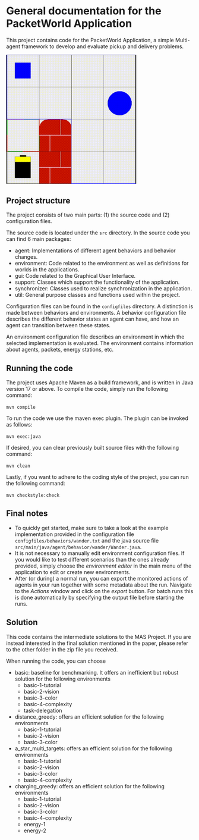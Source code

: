 
# General documentation for the PacketWorld Application

This project contains code for the PacketWorld Application, a simple Multi-agent framework to develop and evaluate pickup and delivery problems.

<img src="./res/packetworld.gif" alt="The Packet World" width="350">

[//]: # (![The Packet World]&#40;/res/packetworld.gif&#41;)

## Project structure

The project consists of two main parts: (1) the source code and (2) configuration files.


The source code is located under the `src` directory. In the source code you can find 6 main packages:

- agent: Implementations of different agent behaviors and behavior changes.
- environment: Code related to the environment as well as definitions for worlds in the applications.
- gui: Code related to the Graphical User Interface.
- support: Classes which support the functionality of the application.
- synchronizer: Classes used to realize synchronization in the application.
- util: General purpose classes and functions used within the project.


Configuration files can be found in the `configfiles` directory.
A distinction is made between behaviors and environments. 
A behavior configuration file describes the different behavior states an agent can have, and how an agent can transition between these states.

An environment configuration file describes an environment in which the selected implementation is evaluated. The environment contains information about agents, packets, energy stations, etc.

## Running the code

The project uses Apache Maven as a build framework, and is written in Java version 17 or above. To compile the code, simply run the following command:

`mvn compile`

To run the code we use the maven exec plugin. The plugin can be invoked as follows:

`mvn exec:java`

If desired, you can clear previously built source files with the following command:

`mvn clean`

Lastly, if you want to adhere to the coding style of the project, you can run the following command:

`mvn checkstyle:check`


## Final notes

- To quickly get started, make sure to take a look at the example implementation provided in the configuration file `configfiles/behaviors/wander.txt` and the java source file `src/main/java/agent/behavior/wander/Wander.java`.
- It is not necessary to manually edit environment configuration files. If you would like to test different scenarios than the ones already provided, 
simply choose the _environment editor_ in the main menu of the application to edit or create new environments.
- After (or during) a normal run, you can export the monitored actions of agents in your run together with some metadata about the run. Navigate to the _Actions_ window and click on the _export_ button. For batch runs this is done automatically by specifying the output file before starting the runs.

## Solution
This code contains the intermediate solutions to the MAS Project. If you are instead interested in the final solution
mentioned in the paper, please refer to the other folder in the zip file you received.

When running the code, you can choose
- basic: baseline for benchmarking. It offers an inefficient but robust solution for the following environments
  - basic-1-tutorial
  - basic-2-vision
  - basic-3-color
  - basic-4-complexity
  - task-delegation
- distance_greedy: offers an efficient solution for the following environments
  - basic-1-tutorial
  - basic-2-vision
  - basic-3-color
- a_star_multi_targets: offers an efficient solution for the following environments
  - basic-1-tutorial
  - basic-2-vision
  - basic-3-color
  - basic-4-complexity
- charging_greedy: offers an efficient solution for the following environments
  - basic-1-tutorial
  - basic-2-vision
  - basic-3-color
  - basic-4-complexity
  - energy-1
  - energy-2